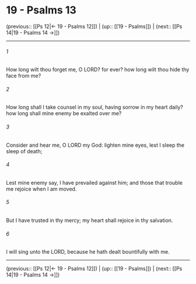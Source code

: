 # 19 - Psalms 13

(previous:: [[Ps 12|← 19 - Psalms 12]]) | (up:: [[19 - Psalms]]) | (next:: [[Ps 14|19 - Psalms 14 →]])

***


###### 1 
How long wilt thou forget me, O LORD? for ever? how long wilt thou hide thy face from me? 

###### 2 
How long shall I take counsel in my soul, having sorrow in my heart daily? how long shall mine enemy be exalted over me? 

###### 3 
Consider and hear me, O LORD my God: lighten mine eyes, lest I sleep the sleep of death; 

###### 4 
Lest mine enemy say, I have prevailed against him; and those that trouble me rejoice when I am moved. 

###### 5 
But I have trusted in thy mercy; my heart shall rejoice in thy salvation. 

###### 6 
I will sing unto the LORD, because he hath dealt bountifully with me.

***

(previous:: [[Ps 12|← 19 - Psalms 12]]) | (up:: [[19 - Psalms]]) | (next:: [[Ps 14|19 - Psalms 14 →]])
